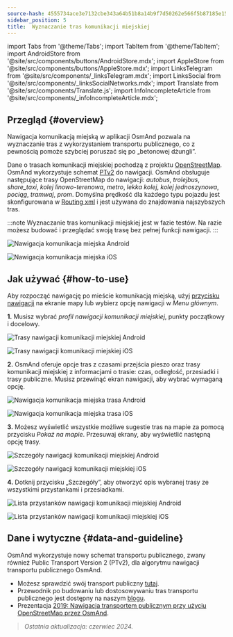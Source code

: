 ```yaml
---
source-hash: 4555734ace3e7132cbe343a64b51b8a14b9f7d50262e566f5b87185e156e7f36
sidebar_position: 5
title:  Wyznaczanie tras komunikacji miejskiej
---
```

import Tabs from '@theme/Tabs';
import TabItem from '@theme/TabItem';
import AndroidStore from '@site/src/components/buttons/AndroidStore.mdx';
import AppleStore from '@site/src/components/buttons/AppleStore.mdx';
import LinksTelegram from '@site/src/components/_linksTelegram.mdx';
import LinksSocial from '@site/src/components/_linksSocialNetworks.mdx';
import Translate from '@site/src/components/Translate.js';
import InfoIncompleteArticle from '@site/src/components/_infoIncompleteArticle.mdx';




## Przegląd {#overview}

Nawigacja komunikacją miejską w aplikacji OsmAnd pozwala na wyznaczanie tras z wykorzystaniem transportu publicznego, co z pewnością pomoże szybciej poruszać się po „betonowej dżungli”.

Dane o trasach komunikacji miejskiej pochodzą z projektu [OpenStreetMap](http://openstreetmap.org/). OsmAnd wykorzystuje schemat [PTv2](https://wiki.openstreetmap.org/wiki/Public_transport) do nawigacji. OsmAnd obsługuje następujące trasy OpenStreetMap do nawigacji: *autobus*, *trolejbus*, *share_taxi*, *kolej linowo-terenowa*, *metro*, *lekka kolej*, *kolej jednoszynowa*, *pociąg*, *tramwaj*, *prom*. Domyślna prędkość dla każdego typu pojazdu jest skonfigurowana w [Routing xml](../../../technical/build-osmand/routing.md) i jest używana do znajdowania najszybszych tras.

:::note
Wyznaczanie tras komunikacji miejskiej jest w fazie testów. Na razie możesz budować i przeglądać swoją trasę bez pełnej funkcji nawigacji.
:::

<Tabs groupId="operating-systems" queryString="operating-systems">

<TabItem value="android" label="Android">

![Nawigacja komunikacja miejska Android](@site/static/img/navigation/public/navigation_android.png)  

</TabItem>

<TabItem value="ios" label="iOS">  

![Nawigacja komunikacja miejska iOS](@site/static/img/navigation/public/navigation_ios.png)

</TabItem>

</Tabs>


## Jak używać {#how-to-use}

Aby rozpocząć nawigację po mieście komunikacją miejską, użyj [przycisku nawigacji](../../widgets/map-buttons.md#directions) na ekranie mapy lub wybierz opcję nawigacji w *Menu głównym*.  

**1.** Musisz wybrać *profil nawigacji komunikacji miejskiej*, punkty początkowy i docelowy.  

<Tabs groupId="operating-systems" queryString="operating-systems">

<TabItem value="android" label="Android">

![Trasy nawigacji komunikacji miejskiej Android](@site/static/img/navigation/public/navigation_public_android.png)

</TabItem>

<TabItem value="ios" label="iOS">  

![Trasy nawigacji komunikacji miejskiej iOS](@site/static/img/navigation/public/navigation_public_ios.png)

</TabItem>

</Tabs>

**2.** OsmAnd oferuje opcje tras z czasami przejścia pieszo oraz trasy komunikacji miejskiej z informacjami o trasie: czas, odległość, przesiadki i trasy publiczne. Musisz przewinąć ekran nawigacji, aby wybrać wymaganą opcję.  

<Tabs groupId="operating-systems" queryString="operating-systems">

<TabItem value="android" label="Android">

![Nawigacja komunikacja miejska trasa Android](@site/static/img/navigation/public/navigation_way_android.png)

</TabItem>

<TabItem value="ios" label="iOS">  

![Nawigacja komunikacja miejska trasa iOS](@site/static/img/navigation/public/navigation_way_ios.png)

</TabItem>

</Tabs>

**3.** Możesz wyświetlić wszystkie możliwe sugestie tras na mapie za pomocą przycisku *Pokaż na mapie*. Przesuwaj ekrany, aby wyświetlić następną opcję trasy.

<Tabs groupId="operating-systems" queryString="operating-systems">

<TabItem value="android" label="Android">

![Szczegóły nawigacji komunikacji miejskiej Android](@site/static/img/navigation/public/navigation_details_android.png)

</TabItem>

<TabItem value="ios" label="iOS">  

![Szczegóły nawigacji komunikacji miejskiej iOS](@site/static/img/navigation/public/navigation_details_ios.png)

</TabItem>

</Tabs>


**4.** Dotknij przycisku „Szczegóły”, aby otworzyć opis wybranej trasy ze wszystkimi przystankami i przesiadkami.  

<Tabs groupId="operating-systems" queryString="operating-systems">

<TabItem value="android" label="Android">

![Lista przystanków nawigacji komunikacji miejskiej Android](@site/static/img/navigation/public/navigation_stops_list_android.png)

</TabItem>

<TabItem value="ios" label="iOS">  

![Lista przystanków nawigacji komunikacji miejskiej iOS](@site/static/img/navigation/public/navigation_stops_list_ios.png)

</TabItem>

</Tabs>


## Dane i wytyczne {#data-and-guideline}

OsmAnd wykorzystuje nowy schemat transportu publicznego, zwany również Public Transport Version 2 (PTv2), dla algorytmu nawigacji transportu publicznego OsmAnd.

- Możesz sprawdzić swój transport publiczny [tutaj](http://tools.geofabrik.de/osmi/).
- Przewodnik po budowaniu lub dostosowywaniu tras transportu publicznego jest dostępny na naszym [blogu](https://osmand.net/blog/guideline-pt).
- Prezentacja [2019: Nawigacja transportem publicznym przy użyciu OpenStreetMap przez OsmAnd](https://www.youtube.com/watch?v=SPab09kaWPc&ab_channel=StateoftheMap).

> *Ostatnia aktualizacja: czerwiec 2024.*